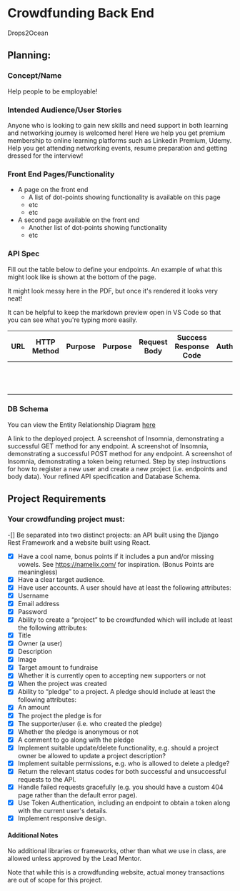# Crowdfunding Back End
  Drops2Ocean  

## Planning:
### Concept/Name
  Help people to be employable!  

### Intended Audience/User Stories
  Anyone who is looking to gain new skills and need support in both learning and networking journey is welcomed here! Here we help you get premium membership to online learning platforms such as Linkedin Premium, Udemy. Help you get attending networking events, resume preparation and getting dressed for the interview!  

### Front End Pages/Functionality
- A page on the front end 
    -   A list of dot-points showing functionality is available on this page  
    -   etc  
    -   etc  
-   A second page available on the front end  
    -   Another list of dot-points showing functionality  
    -   etc  

### API Spec
  Fill out the table below to define your endpoints. An example of what this might look like is shown at the bottom of the page. 

It might look messy here in the PDF, but once it's rendered it looks very neat! 

It can be helpful to keep the markdown preview open in VS Code so that you can see what you're typing more easily.  

| URL | HTTP Method | Purpose | Purpose | Request Body | Success Response Code | Authentication/Authorisation |
| --- | ----------- | ------- | ------- | ------------ | --------------------- | ---------------------------- |
|     |             |         |         |              |                       |                              |
|     |             |         |         |              |                       |                              |
|     |             |         |         |              |                       |                              |
|     |             |         |         |              |                       |                              |
|     |             |         |         |              |                       |                              |
|     |             |         |         |              |                       |                              |
|     |             |         |         |              |                       |                              |
|     |             |         |         |              |                       |                              |
|     |             |         |         |              |                       |                              |
|     |             |         |         |              |                       |                              |
|     |             |         |         |              |                       |                              |
|     |             |         |         |              |                       |                              |

### DB Schema
You can view the Entity Relationship Diagram [here]( https://viewer.diagrams.net/?tags=%7B%7D&lightbox=1&highlight=0000ff&edit=_blank&layers=1&nav=1#R%3Cmxfile%3E%3Cdiagram%20name%3D%22Page-1%22%20id%3D%22etVU1-LtRZmNaajhlSJn%22%3E7Z1bc9q6FoB%2FDY%2FNWL7CY0nSc0vndJLus8956qhYgPbYliuLAv31R7Itg1EAuQnYgzSTaW0hCaN1%2BaxlaXnk3aebv1GYLz%2BTGCUj14k3I%2B9h5LqTwOf%2FioJtVRD6UVWwoDiuisCu4AX%2FQnWhU5eucIyKVkVGSMJw3i6ckSxDM9Yqg5SSdbvanCTtb83hAikFLzOYqKV%2F4pgtq9KxG%2B3K%2F47wYim%2FGYST6pMUysr1LymWMCbrvSLvceTdU0JYdZRu7lEixk6OS9Xu05FPmwujKGM6DT7%2FmKz%2FCX%2F8J4ifv78w8Of08Wv8IQirbn7CZFX%2F4j8KROsrZls5DPzic3HI4HdRNC0YpKyWlufwAj7%2BDOKMN%2FUeQHmeJDAvcFm9KlniJH6CW7JisiN5Np3jDYqfK2GJulxuT7wzcSo6n%2FPOX%2BqLER%2FDBC8yfjzjP11845Sigl%2FLEyxYXWPJ0qQ%2BrH8gogxtjg4daATCFRmRFDG65VU2bWXcSiHX5%2BudRoBxXbbc0wYvrAthrYWLpuudoPhBLasucosUuZ2W2bNQvemSUPxLSCqpR3ZfjuX5GqcJzLhOw%2FigaEpKGy7lgZPkniRECDsjGVLkLSrFlORfIV0gVhfkBGesHIhgyv%2F40Nw7d8Eo4Nd6z8%2FB7pz%2FieqU3ZOsYJTrlegDcfGukRDxlJG87jRBc9k%2FrQdeHH8njJG0iwacMA9VL2pF8HT14GJqMFbU4Mu%2FjioC%2F7kMw%2BSZ%2B0mYLZJKbKXbhDuxvSLbV0e7GeHDoT80VsIHfp6Unm%2BJ4xhxw52ul5ihlxzORKU1B8dvmOwJu1AFtichr6OA6s52o9a5N5hwL5VBxk1olcWFIvXmOt%2BgCBNFEf7x0LMiSC9d1Z0WXNw4WzxVLcMDTQmGoimb46YdvKvmaHV3BdWRjLIoOYMS55IoCftGSQj01eA6%2FgPFWPZ3dY6EzuvSunWOhO6r84EMpmjoNBmEfhhHj0i9A7X0uDo9Jn3TI1LvPw2mR2UU5tFjrN5K5rAo1oTGlh4a%2BmEcPULP0qN%2FegC3b3yEvsXHoVWYh48wULQApRAnlh0aymEeO9RHV5Yd12dH0Ds7OjwKM4AdR8R18%2BxQ4xC4%2BFasckRXpx5oG4mQIzpiHkI6RC0sQi6GkHHfCIk6PAIzACETMxESqU%2FA5pgW7Jt9%2BqGpIcYBJFIfl1mAXB0grvZ6vIsBpEMc8%2FYBUlmFgQBRo5gJtPzQVxDz%2BKFGPC0%2Frs8Pv3d%2BdIhlGsCPwFB%2BqJHMmH%2Fht7%2B4xaHYEkRDRYwjyLjDsk1LkIsRJOqbIOMOM9HbJ8j4yH6uWyfIWJ2HljOQhCxwZgGioSHmAaTD0hsLkEsBxHN6B0iHqagBAPENBYg6ERWP0Rmczy0%2BNPTDPHzYjehDwEfvO9HHHfYBGYAPQ7ehj9UFNRwfcMbwT%2FsEREdBjOOH3Lm2n8GCkr9EKp%2BTGDlAxu3noPFBPVGTISdtj38plz%2BxoUc99L%2FNVVQWcmLm2DP5J2rk0ewcNBNDg48TNfhoc9D8lqaYdxdgg5DXmEWeQUnvOWgmNgapGIWBHFFjkAyzxE4gdZTDPHTYAOQA0NF7ApqJjT8qRmEgOtT4Y4yKGcU5wyQbuWFSu%2B6spRnhj5XIwlzJ40NRCeSjGGiKSjnICvxoUf8%2Fcr1JdZRUJZ%2BqbmUFy6qz2mgcq4CMxVlY9Qmr%2FvPdAMdm21TtwjxeAUcNni4ItBlvtLTDQH7YfGlD4EfvOW%2BAYxOmqXZhIj%2FUiClOxSttLEA01MNAgNikaUMASO8Zb4Bjs6apdmEiQF7Nm0ZyZLcLaSmIgQixSdMGgJD%2Bc940b8GzCNmzCwMRAtRYZpm2YEYR%2Fy%2B2HNHREvM4AtTQp%2BXI9TnSe%2B4bAGzyNNUuTOSIGtOckTRPkIWIpooYCBGbQG0IEOk9%2FQ0AamDzU9%2B7UPrFiKFJ1ABQI5tkndlXAOiph4EIeeUd6gmKTzxDsxtQS1npOv1minEBr29jkXr4f6u3OPLCwqHsQW1W9NlNqG3TMJD%2FrhqOtNtQf09XzLsZkPywQLnofPIcUHrfiQpcG5RU7cJEmqhBSZjyrzuenmYgRBmGfhhIEBuRHAJBet%2BQClz7TgfVLkwkiBqPnJE0RRYhegpiIEI67GW3CLkYQgawTdTtEN80gSFHBHbzDJHfuT8L4eLb8plIYSmioyLmUcSz6TkHQZH%2BN4t6HYKaBlDEMzQ%2FJ%2FDUmGaxyoUR2dUReipiIEVserVBUKT%2FHaOeOis1e4WdZ2iSNeCps9KGI994U4sSDS0xDyW%2BOom1KLk%2BSgawc9RXp6Zmo8Q%2Fsr7%2B5lHiq1PTvHr9iwWJpo6YB5JII54hFnDLBXV8YDHbPqMEiiywj7tPqmV3FUmA25YUyuKPlJbCfXz%2BhSj5Sj7DbCv5s%2FsshVn871K9qPjJSDIIbTD7r%2ByMH%2F9PlN8F9dnDZq%2Fag4QUv1K6FY0%2BOHcOiGRJ1TQKm4Jd6%2FKs1fwLopgPcbkIfUeSckH7MYWriwqyojN0YuSDejLIJCKPM%2Bj8094mGeq%2BOjWFtJTWz%2FY1n9DZLwLUO2vwJdDkCuXxgZ5Wv7VutdNRpaPgoCP3sKNqLJSOuH7A7V61%2Bkbi6AU3S97kBdcLGHa2U%2FX4zpakLlbhQ%2B2sChEQclKh7yIJcumQ1QcNQqee4HeUtC1H2Zgg3B2eweRj%2FUHKnWVpfuWOhT2X3b7bejjlL9v%2BftS8Duu8H628x1E%2Fyg3PCaOWLD64b9NJ2c1BCzKfF4gdSPmd5KqxenFAHpL7uraX9E57SX4yCC%2BnEQG4qJdrdtbIKJE%2FvnMOetF1dGEE7mQS%2FWZbZ3ARX%2BeNla%2FygXPy6nxfaeKdbuGpLfzgTJNAbRKdaRKea3Ipz62uS33Fc5f72G7GcZ%2FO4ihumRx%2F8jbDuoZv1lgXOCDf3OHu9R19sHy35HkfrDF1vqgPjjzFA0S%2Fea8ZeW13Hkw8xZ2%2FkwuO5IveJTkmDTmOXt0rri48bHUpb6c%2BhQK7O9ObdXincw5yf%2BdGoCUQeYvZh%2Fvjp5SIt6TsqlOYLz%2BTWAz74%2F8B%3C%2Fdiagram%3E%3C%2Fmxfile%3E )



 A link to the deployed project.
 A screenshot of Insomnia, demonstrating a successful GET method for any endpoint.
 A screenshot of Insomnia, demonstrating a successful POST method for any endpoint.
 A screenshot of Insomnia, demonstrating a token being returned.
 Step by step instructions for how to register a new user and create a new project (i.e. endpoints and body data).
 Your refined API specification and Database Schema.


## Project Requirements

### Your crowdfunding project must:


 -[] Be separated into two distinct projects: an API built using the Django Rest Framework and a website built using React.
 -[x] Have a cool name, bonus points if it includes a pun and/or missing vowels. See https://namelix.com/ for inspiration. (Bonus Points are meaningless)
 -[x] Have a clear target audience.
 -[x] Have user accounts. A user should have at least the following attributes:
 -[x] Username
 -[x] Email address
 -[x] Password
 -[x] Ability to create a “project” to be crowdfunded which will include at least the following attributes:
 -[x] Title
 -[x] Owner (a user)
 -[x] Description
 -[x] Image
 -[x] Target amount to fundraise
 -[x] Whether it is currently open to accepting new supporters or not
 -[x] When the project was created
 -[x] Ability to “pledge” to a project. A pledge should include at least the following attributes:
 -[x] An amount
 -[x] The project the pledge is for
 -[x] The supporter/user (i.e. who created the pledge)
 -[x] Whether the pledge is anonymous or not
 -[x] A comment to go along with the pledge
 -[x] Implement suitable update/delete functionality, e.g. should a project owner be allowed to update a project description?
 -[x] Implement suitable permissions, e.g. who is allowed to delete a pledge?
 -[x] Return the relevant status codes for both successful and unsuccessful requests to the API.
 -[x] Handle failed requests gracefully (e.g. you should have a custom 404 page rather than the default error page).
 -[x] Use Token Authentication, including an endpoint to obtain a token along with the current user's details.
 -[x] Implement responsive design.

#### Additional Notes

No additional libraries or frameworks, other than what we use in class, are allowed unless approved by the Lead Mentor.

Note that while this is a crowdfunding website, actual money transactions are out of scope for this project.

